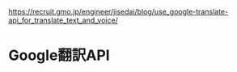 https://recruit.gmo.jp/engineer/jisedai/blog/use_google-translate-api_for_translate_text_and_voice/

# Google翻訳API
